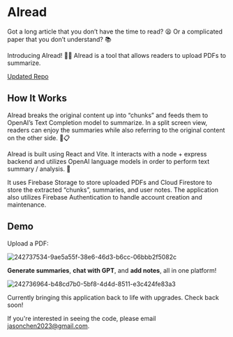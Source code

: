 # AIread

Got a long article that you don’t have the time to read? 😫 Or a complicated paper that you don’t understand? 📚

Introducing AIread! 🤖📖 AIread is a tool that allows readers to upload PDFs to summarize.

[Updated Repo](https://github.com/jasonchen2023/AIread)

## How It Works 

AIread breaks the original content up into “chunks” and feeds them to OpenAI’s Text Completion model to summarize. In a split screen view, readers can enjoy the summaries while also referring to the original content on the other side. 📝📋

AIread is built using React and Vite. It interacts with a node + express backend and utilizes OpenAI language models in order to perform text summary / analysis. 🚀

It uses Firebase Storage to store uploaded PDFs and Cloud Firestore to store the extracted “chunks”, summaries, and user notes. The application also utilizes Firebase Authentication to handle account creation and maintenance. 

## Demo

Upload a PDF:

![242737534-9ae5a55f-38e6-46d3-b6cc-06bbb2f5082c](https://github.com/jasonchen2023/AI-Read/assets/77142116/aa1145ba-e8a5-4107-bc14-7f8bfa0a901d)


**Generate summaries**, **chat with GPT**, and **add notes**, all in one platform!

![242736964-b48cd7b0-5bf8-4d4d-8511-e3c424fe83a3](https://github.com/jasonchen2023/AI-Read/assets/77142116/21216941-87ef-4139-b6d7-58758ee9403a)


Currently bringing this application back to life with upgrades. Check back soon!

If you're interested in seeing the code, please email jasonchen2023@gmail.com.
